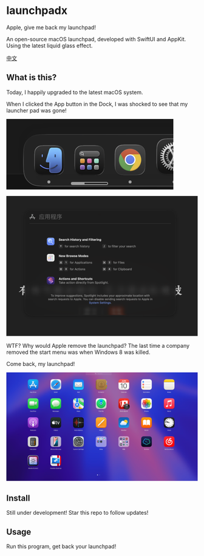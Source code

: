# launchpadx

Apple, give me back my launchpad!

An open-source macOS launchpad, developed with SwiftUI and AppKit. Using the latest liquid glass effect.

[中文](./README_zh.md)

## What is this?

Today, I happily upgraded to the latest macOS system.

When I clicked the App button in the Dock, I was shocked to see that my launcher pad was gone!

![Dock](./images/dock.png)

![Spotlight](./images/spotlight.png)

WTF? Why would Apple remove the launchpad? The last time a company removed the start menu was when Windows 8 was killed.

Come back, my launchpad!

![Launchpad](./images/launchpad.jpg)

## Install

Still under development! Star this repo to follow updates!

## Usage

Run this program, get back your launchpad!
